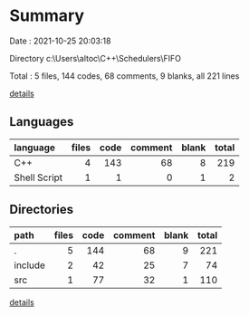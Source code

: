 # Summary

Date : 2021-10-25 20:03:18

Directory c:\Users\altoc\C++\Schedulers\FIFO

Total : 5 files,  144 codes, 68 comments, 9 blanks, all 221 lines

[details](details.md)

## Languages
| language | files | code | comment | blank | total |
| :--- | ---: | ---: | ---: | ---: | ---: |
| C++ | 4 | 143 | 68 | 8 | 219 |
| Shell Script | 1 | 1 | 0 | 1 | 2 |

## Directories
| path | files | code | comment | blank | total |
| :--- | ---: | ---: | ---: | ---: | ---: |
| . | 5 | 144 | 68 | 9 | 221 |
| include | 2 | 42 | 25 | 7 | 74 |
| src | 1 | 77 | 32 | 1 | 110 |

[details](details.md)